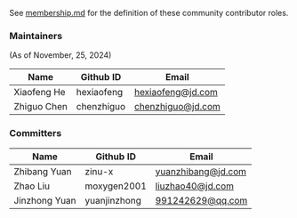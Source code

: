 See [membership.md](./membership.md) for the definition of these community contributor roles.

### Maintainers

(As of November, 25, 2024)

| Name        | Github ID  | Email               |
|-------------|------------|---------------------|
| Xiaofeng He | hexiaofeng | <hexiaofeng@jd.com> |
| Zhiguo Chen | chenzhiguo | <chenzhiguo@jd.com> |

### Committers

| Name          | Github ID    | Email                |
|---------------|--------------|----------------------|
| Zhibang Yuan  | zinu-x       | <yuanzhibang@jd.com> |
| Zhao Liu      | moxygen2001  | <liuzhao40@jd.com>   |
| Jinzhong Yuan | yuanjinzhong | <991242629@qq.com>   |

